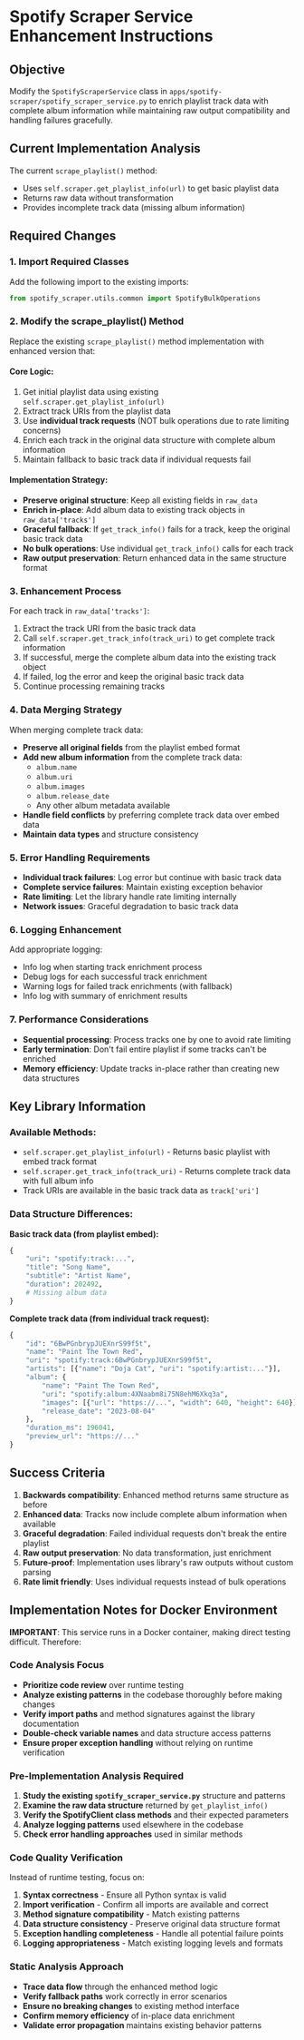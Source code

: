 # Spotify Scraper Service Enhancement Instructions

## Objective
Modify the `SpotifyScraperService` class in `apps/spotify-scraper/spotify_scraper_service.py` to enrich playlist track data with complete album information while maintaining raw output compatibility and handling failures gracefully.

## Current Implementation Analysis
The current `scrape_playlist()` method:
- Uses `self.scraper.get_playlist_info(url)` to get basic playlist data
- Returns raw data without transformation
- Provides incomplete track data (missing album information)

## Required Changes

### 1. Import Required Classes
Add the following import to the existing imports:
```python
from spotify_scraper.utils.common import SpotifyBulkOperations
```

### 2. Modify the scrape_playlist() Method
Replace the existing `scrape_playlist()` method implementation with enhanced version that:

#### Core Logic:
1. Get initial playlist data using existing `self.scraper.get_playlist_info(url)`
2. Extract track URIs from the playlist data
3. Use **individual track requests** (NOT bulk operations due to rate limiting concerns)
4. Enrich each track in the original data structure with complete album information
5. Maintain fallback to basic track data if individual requests fail

#### Implementation Strategy:
- **Preserve original structure**: Keep all existing fields in `raw_data`
- **Enrich in-place**: Add album data to existing track objects in `raw_data['tracks']`
- **Graceful fallback**: If `get_track_info()` fails for a track, keep the original basic track data
- **No bulk operations**: Use individual `get_track_info()` calls for each track
- **Raw output preservation**: Return enhanced data in the same structure format

### 3. Enhancement Process

For each track in `raw_data['tracks']`:
1. Extract the track URI from the basic track data
2. Call `self.scraper.get_track_info(track_uri)` to get complete track information
3. If successful, merge the complete album data into the existing track object
4. If failed, log the error and keep the original basic track data
5. Continue processing remaining tracks

### 4. Data Merging Strategy

When merging complete track data:
- **Preserve all original fields** from the playlist embed format
- **Add new album information** from the complete track data:
  - `album.name`
  - `album.uri`
  - `album.images`
  - `album.release_date`
  - Any other album metadata available
- **Handle field conflicts** by preferring complete track data over embed data
- **Maintain data types** and structure consistency

### 5. Error Handling Requirements

- **Individual track failures**: Log error but continue with basic track data
- **Complete service failures**: Maintain existing exception behavior
- **Rate limiting**: Let the library handle rate limiting internally
- **Network issues**: Graceful degradation to basic track data

### 6. Logging Enhancement

Add appropriate logging:
- Info log when starting track enrichment process
- Debug logs for each successful track enrichment
- Warning logs for failed track enrichments (with fallback)
- Info log with summary of enrichment results

### 7. Performance Considerations

- **Sequential processing**: Process tracks one by one to avoid rate limiting
- **Early termination**: Don't fail entire playlist if some tracks can't be enriched
- **Memory efficiency**: Update tracks in-place rather than creating new data structures

## Key Library Information

### Available Methods:
- `self.scraper.get_playlist_info(url)` - Returns basic playlist with embed track format
- `self.scraper.get_track_info(track_uri)` - Returns complete track data with full album info
- Track URIs are available in the basic track data as `track['uri']`

### Data Structure Differences:

**Basic track data (from playlist embed):**
```python
{
    "uri": "spotify:track:...",
    "title": "Song Name",
    "subtitle": "Artist Name", 
    "duration": 202492,
    # Missing album data
}
```

**Complete track data (from individual track request):**
```python
{
    "id": "6BwPGnbrypJUEXnrS99f5t",
    "name": "Paint The Town Red",
    "uri": "spotify:track:6BwPGnbrypJUEXnrS99f5t",
    "artists": [{"name": "Doja Cat", "uri": "spotify:artist:..."}],
    "album": {
        "name": "Paint The Town Red", 
        "uri": "spotify:album:4XNaabm8i75N8ehM6Xkq3a",
        "images": [{"url": "https://...", "width": 640, "height": 640}],
        "release_date": "2023-08-04"
    },
    "duration_ms": 196041,
    "preview_url": "https://..."
}
```

## Success Criteria

1. **Backwards compatibility**: Enhanced method returns same structure as before
2. **Enhanced data**: Tracks now include complete album information when available
3. **Graceful degradation**: Failed individual requests don't break the entire playlist
4. **Raw output preservation**: No data transformation, just enrichment
5. **Future-proof**: Implementation uses library's raw outputs without custom parsing
6. **Rate limit friendly**: Uses individual requests instead of bulk operations

## Implementation Notes for Docker Environment

**IMPORTANT**: This service runs in a Docker container, making direct testing difficult. Therefore:

### Code Analysis Focus
- **Prioritize code review** over runtime testing
- **Analyze existing patterns** in the codebase thoroughly before making changes
- **Verify import paths** and method signatures against the library documentation
- **Double-check variable names** and data structure access patterns
- **Ensure proper exception handling** without relying on runtime verification

### Pre-Implementation Analysis Required
1. **Study the existing `spotify_scraper_service.py`** structure and patterns
2. **Examine the raw data structure** returned by `get_playlist_info()` 
3. **Verify the SpotifyClient class methods** and their expected parameters
4. **Analyze logging patterns** used elsewhere in the codebase
5. **Check error handling approaches** used in similar methods

### Code Quality Verification
Instead of runtime testing, focus on:
1. **Syntax correctness** - Ensure all Python syntax is valid
2. **Import verification** - Confirm all imports are available and correct
3. **Method signature compatibility** - Match existing patterns
4. **Data structure consistency** - Preserve original data structure format
5. **Exception handling completeness** - Handle all potential failure points
6. **Logging appropriateness** - Match existing logging levels and formats

### Static Analysis Approach
- **Trace data flow** through the enhanced method logic
- **Verify fallback paths** work correctly in error scenarios
- **Ensure no breaking changes** to existing method interface
- **Confirm memory efficiency** of in-place data enrichment
- **Validate error propagation** maintains existing behavior patterns
